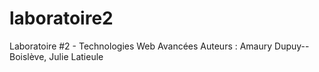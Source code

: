 # laboratoire2
Laboratoire #2 - Technologies Web Avancées
Auteurs : Amaury Dupuy--Boislève, Julie Latieule
